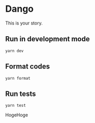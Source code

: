 # Dango

This is your story.

## Run in development mode

```
yarn dev
```

## Format codes

```
yarn format
```

## Run tests

```
yarn test
```

HogeHoge
